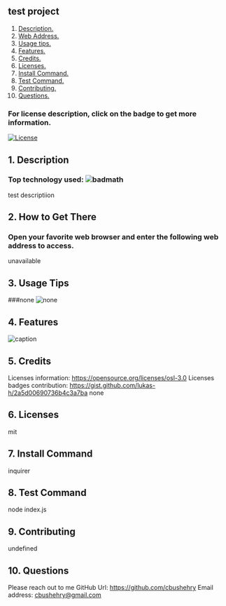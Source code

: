 
## test project
1. [ Description. ](#desc)
2. [ Web Address. ](#web-address)
3. [ Usage tips. ](#usage)
4. [ Features. ](#features)
5. [ Credits. ](#credits)
6. [ Licenses. ](#licenses)
7. [ Install Command. ](#commandInstall)
8. [ Test Command. ](#commandTest)
9. [ Contributing. ](#contributing)
9. [ Questions. ](#questions)
### For license description, click on the badge to get more information.
[![License](https://img.shields.io/badge/License-MIT%20-blue.svg)](https://opensource.org/licenses/mit)
<a name="desc"></a>
## 1. Description
### Top technology used:  ![badmath](https://img.shields.io/github/languages/top/nielsenjared/badmath)
test descriptiion
<a name="web-address"></a>
## 2. How to Get There
### Open your favorite web browser and enter the following web address to access.
unavailable
<a name="usage"></a>
## 3. Usage Tips


###none
![none](./assets/images/none.JPG?raw=true "none")





<a name="features"></a>
## 4. Features
![caption](./assets/images/undefined.gif)
<a name="credits"></a>
## 5. Credits
Licenses information: https://opensource.org/licenses/osl-3.0
Licenses badges contribution: https://gist.github.com/lukas-h/2a5d00690736b4c3a7ba
none
<a name="licenses"></a>
## 6. Licenses
mit
<a name="commandInstall"></a>
## 7. Install Command
inquirer
<a name="commandTest"></a>
## 8. Test Command
node index.js
<a name="contributing"></a>
## 9. Contributing
undefined
<a name="questions"></a>
## 10. Questions
Please reach out to me
GitHub Url: https://github.com/cbushehry
Email address: cbushehry@gmail.com
